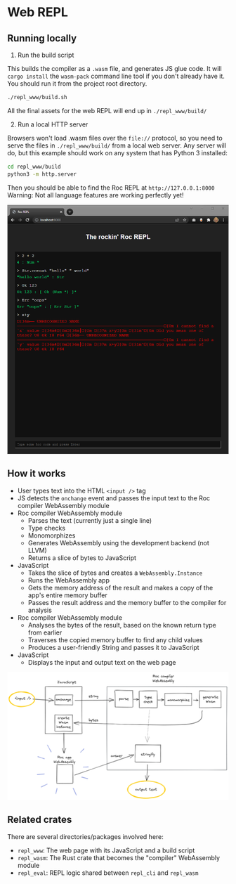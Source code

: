 # Web REPL

## Running locally

1. Run the build script

This builds the compiler as a `.wasm` file, and generates JS glue code.
It will `cargo install` the `wasm-pack` command line tool if you don't already have it.
You should run it from the project root directory.

```bash
./repl_www/build.sh
```

All the final assets for the web REPL will end up in `./repl_www/build/`

2. Run a local HTTP server

Browsers won't load .wasm files over the `file://` protocol, so you need to serve the files in `./repl_www/build/` from a local web server.
Any server will do, but this example should work on any system that has Python 3 installed:

```bash
cd repl_www/build
python3 -m http.server
```

Then you should be able to find the Roc REPL at `http://127.0.0.1:8000`
Warning: Not all language features are working perfectly yet!

![Screenshot](./screenshot.png)

## How it works

- User types text into the HTML `<input />` tag
- JS detects the `onchange` event and passes the input text to the Roc compiler WebAssembly module
- Roc compiler WebAssembly module
  - Parses the text (currently just a single line)
  - Type checks
  - Monomorphizes
  - Generates WebAssembly using the development backend (not LLVM)
  - Returns a slice of bytes to JavaScript
- JavaScript
  - Takes the slice of bytes and creates a `WebAssembly.Instance`
  - Runs the WebAssembly app
  - Gets the memory address of the result and makes a copy of the app's entire memory buffer
  - Passes the result address and the memory buffer to the compiler for analysis
- Roc compiler WebAssembly module
  - Analyses the bytes of the result, based on the known return type from earlier
  - Traverses the copied memory buffer to find any child values
  - Produces a user-friendly String and passes it to JavaScript
- JavaScript
  - Displays the input and output text on the web page

![High-level diagram](./architecture.png)

## Related crates

There are several directories/packages involved here:

- `repl_www`: The web page with its JavaScript and a build script
- `repl_wasm`: The Rust crate that becomes the "compiler" WebAssembly module
- `repl_eval`: REPL logic shared between `repl_cli` and `repl_wasm`
